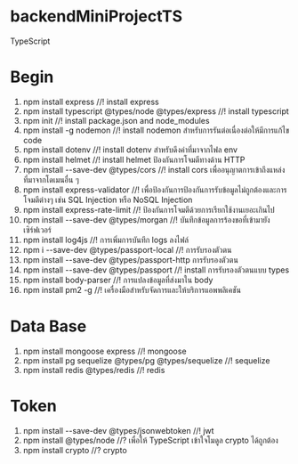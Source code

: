 # backendMiniProjectTS
TypeScript

# Begin
1. npm install express //! install express
2. npm install typescript @types/node @types/express //! install typescript
3. npm init //! install package.json and node_modules
4. npm install -g nodemon //! install nodemon สำหรับการรันต่อเนื่องต่อให้มีการแก้ไข code
5. npm install dotenv //! install dotenv สำหรับดึงค่าที่มาจากไฟล env
6. npm install helmet //! install helmet ป้องกันการโจมตีทางด้าน HTTP
7. npm install --save-dev @types/cors //! install cors เพื่ออนุญาตการเข้าถึงแหล่งที่มาจากโดเมนอื่น ๆ
8. npm install express-validator //! เพื่อป้องกันการป้องกันการรับข้อมูลไม่ถูกต้องและการโจมตีต่างๆ เช่น SQL Injection หรือ NoSQL Injection
9. npm install express-rate-limit //! ป้องกันการโจมตีด้วยการเรียกใช้งานเยอะเกินไป
10. npm install --save-dev @types/morgan //! บันทึกข้อมูลการร้องขอที่เข้ามายังเซิร์ฟเวอร์
11. npm install log4js //! การเพิ่มการบันทึก logs ลงไฟล์
12. npm i --save-dev @types/passport-local //! การรับรองตัวตน
13. npm install --save-dev @types/passport-http การรับรองตัวตน
14. npm install --save-dev @types/passport //! install การรับรองตัวตนแบบ types
15. npm install body-parser //! การแปลงข้อมูลที่ส่งมาใน body
16. npm install pm2 -g //! เครื่องมือสำหรับจัดการและให้บริการแอพพลิเคชัน

# Data Base
1. npm install mongoose express //! mongoose
2. npm install pg sequelize @types/pg @types/sequelize  //! sequelize
3. npm install redis @types/redis //! redis

# Token
1. npm install --save-dev @types/jsonwebtoken //! jwt
2. npm install @types/node //? เพื่อให้ TypeScript เข้าใจโมดูล crypto ได้ถูกต้อง
3. npm install crypto //? crypto